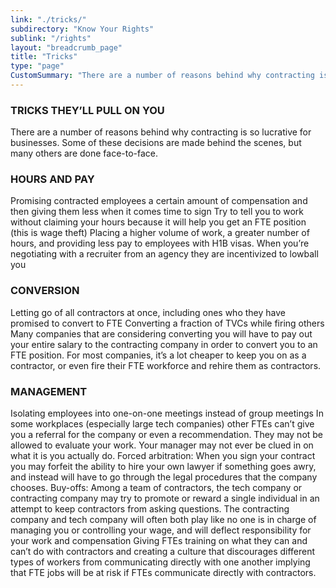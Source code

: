 ```yaml
---
link: "./tricks/"
subdirectory: "Know Your Rights"
sublink: "/rights"
layout: "breadcrumb_page"
title: "Tricks" 
type: "page"
CustomSummary: "There are a number of reasons behind why contracting is so lucrative for businesses. Some of these decisions are made behind the scenes, but many others are done face-to-face."
---
```


### TRICKS THEY’LL PULL ON YOU 
There are a number of reasons behind why contracting is so lucrative for businesses. Some of these decisions are made behind the scenes, but many others are done face-to-face. 

### HOURS AND PAY 
Promising contracted employees a certain amount of compensation and then giving them less when it comes time to sign Try to tell you to work without claiming your hours because it will help you get an FTE position (this is wage theft) Placing a higher volume of work, a greater number of hours, and providing less pay to employees with H1B visas. When you’re negotiating with a recruiter from an agency they are incentivized to lowball you 

### CONVERSION
 Letting go of all contractors at once, including ones who they have promised to convert to FTE Converting a fraction of TVCs while firing others Many companies that are considering converting you will have to pay out your entire salary to the contracting company in order to convert you to an FTE position. For most companies, it’s a lot cheaper to keep you on as a contractor, or even fire their FTE workforce and rehire them as contractors.
 ### MANAGEMENT
 Isolating employees into one-on-one meetings instead of group meetings In some workplaces (especially large tech companies) other FTEs can’t give you a referral for the company or even a recommendation. They may not be allowed to evaluate your work. Your manager may not ever be clued in on what it is you actually do. Forced arbitration: When you sign your contract you may forfeit the ability to hire your own lawyer if something goes awry, and instead will have to go through the legal procedures that the company chooses. Buy-offs: Among a team of contractors, the tech company or contracting company may try to promote or reward a single individual in an attempt to keep contractors from asking questions. The contracting company and tech company will often both play like no one is in charge of managing you or controlling your wage, and will deflect responsibility for your work and compensation Giving FTEs training on what they can and can’t do with contractors and creating a culture that discourages different types of workers from communicating directly with one another implying that FTE jobs will be at risk if FTEs communicate directly with contractors.
